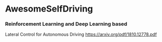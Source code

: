 # AwesomeSelfDriving

### Reinforcement Learning and Deep Learning based
Lateral Control for Autonomous Driving
https://arxiv.org/pdf/1810.12778.pdf



